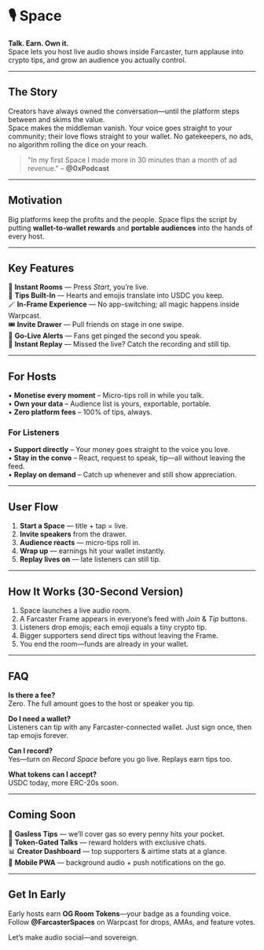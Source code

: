 # 🎙️ Space

**Talk. Earn. Own it.**  
Space lets you host live audio shows inside Farcaster, turn applause into crypto tips, and grow an audience you actually control.

---

## The Story

Creators have always owned the conversation—until the platform steps between and skims the value.  
Space makes the middleman vanish. Your voice goes straight to your community; their love flows straight to your wallet. No gatekeepers, no ads, no algorithm rolling the dice on your reach.

> "In my first Space I made more in 30 minutes than a month of ad revenue." – **@0xPodcast**

---

## Motivation

Big platforms keep the profits and the people. Space flips the script by putting **wallet-to-wallet rewards** and **portable audiences** into the hands of every host.

---

## Key Features

🎤 **Instant Rooms** — Press _Start_, you’re live.  
💸 **Tips Built-In** — Hearts and emojis translate into USDC you keep.  
🪄 **In-Frame Experience** — No app-switching; all magic happens inside Warpcast.  
🎟 **Invite Drawer** — Pull friends on stage in one swipe.  
🔔 **Go-Live Alerts** — Fans get pinged the second you speak.  
💾 **Instant Replay** — Missed the live? Catch the recording and still tip.

---

## For Hosts

• **Monetise every moment** – Micro-tips roll in while you talk.  
• **Own your data** – Audience list is yours, exportable, portable.  
• **Zero platform fees** – 100% of tips, always.

### For Listeners

• **Support directly** – Your money goes straight to the voice you love.  
• **Stay in the convo** – React, request to speak, tip—all without leaving the feed.  
• **Replay on demand** – Catch up whenever and still show appreciation.

---

## User Flow

1. **Start a Space** — title + tap = live.
2. **Invite speakers** from the drawer.
3. **Audience reacts** — micro-tips roll in.
4. **Wrap up** — earnings hit your wallet instantly.
5. **Replay lives on** — late listeners can still tip.

---

## How It Works (30-Second Version)

1. Space launches a live audio room.
2. A Farcaster Frame appears in everyone’s feed with _Join_ & _Tip_ buttons.
3. Listeners drop emojis; each emoji equals a tiny crypto tip.
4. Bigger supporters send direct tips without leaving the Frame.
5. You end the room—funds are already in your wallet.

---

## FAQ

**Is there a fee?**  
Zero. The full amount goes to the host or speaker you tip.

**Do I need a wallet?**  
Listeners can tip with any Farcaster-connected wallet. Just sign once, then tap emojis forever.

**Can I record?**  
Yes—turn on _Record Space_ before you go live. Replays earn tips too.

**What tokens can I accept?**  
USDC today, more ERC-20s soon.

---

## Coming Soon

🚀 **Gasless Tips** — we’ll cover gas so every penny hits your pocket.  
🔐 **Token-Gated Talks** — reward holders with exclusive chats.  
📊 **Creator Dashboard** — top supporters & airtime stats at a glance.  
📱 **Mobile PWA** — background audio + push notifications on the go.

---

## Get In Early

Early hosts earn **OG Room Tokens**—your badge as a founding voice.  
Follow **@FarcasterSpaces** on Warpcast for drops, AMAs, and feature votes.

Let’s make audio social—and sovereign.
